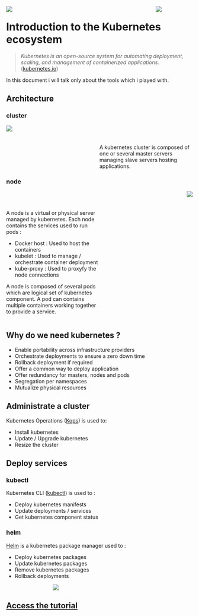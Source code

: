 <div style="float: right;width:100px">
<img src="https://render.bitstrips.com/v2/cpanel/fb695398-7ef1-4461-987b-73d3a97805fd-bc9fa5d8-e141-4ea4-879d-bc3d4b22abbc-v1.png?transparent=1&palette=1"/>
</div>

<div style="float:left;width:300px">
<img src="https://www.underconsideration.com/brandnew/archives/dxc_technology_logo_new.png"/>
</div>

# Introduction to the Kubernetes ecosystem

> *Kubernetes is an open-source system for automating deployment, scaling, and management of containerized applications.*([kubernetes.io](https://kubernetes.io/))

In this document i will talk only about the tools which i played with.

## Architecture

### cluster

<div style='float:left;  max-width: 50%;height: auto' >
<img src="https://d33wubrfki0l68.cloudfront.net/99d9808dcbf2880a996ed50d308a186b5900cec9/40b94/docs/tutorials/kubernetes-basics/public/images/module_01_cluster.svg"/>

</div>
<div style='float:right; max-width: 50%;height: auto; padding-top:50px' >
A kubernetes cluster is composed of one or several master servers managing slave servers hosting applications.

</div>

<div class="spacer" style="clear: both;"></div>

### node
<div style='float:left; max-width: 50%;height: auto; padding-top:50px'>
A node is a virtual or physical server managed by kubernetes. Each node contains the services used to run pods :

- Docker host : Used to host the containers
- kubelet : Used to manage / orchestrate container deployment
- kube-proxy : Used to proxyfy the node connections

A node is composed of several pods which are logical set of kubernetes component. A pod can contains multiple containers working together to provide a service.
</div>

<div style='float:right; max-width: 50%;height: auto' >
<img src="https://www.nexworld.fr/wp-content/uploads/2017/07/kubernetes2.jpg"/>
</div>

<div class="spacer" style="clear: both;"></div>

## Why do we need kubernetes ?

- Enable portability across infrastructure providers
- Orchestrate deployments to ensure a zero down time
- Rollback deployment if required
- Offer a common way to deploy application
- Offer redundancy for masters, nodes and pods
- Segregation per namespaces
- Mutualize physical resources

## Administrate a cluster

Kubernetes Operations ([Kops](https://github.com/kubernetes/kops)) is used to:

- Install kubernetes
- Update / Upgrade kubernetes
- Resize the cluster

## Deploy services

### kubectl
Kubernetes CLI ([kubectl](https://kubernetes.io/docs/tasks/tools/install-kubectl/)) is used to :

- Deploy kubernetes manifests
- Update deployments / services
- Get kubernetes component status

### helm
[Helm](https://helm.sh/) is a kubernetes package manager used to :

- Deploy kubernetes packages
- Update kubernetes packages
- Remove kubernetes packages
- Rollback deployments

<div style="display: block; margin: auto; width:50%">
<img  src="https://render.bitstrips.com/v2/cpanel/d8e66e64-ec9c-495f-947e-9bfe52d2523f-bc9fa5d8-e141-4ea4-879d-bc3d4b22abbc-v1.png?transparent=1&palette=1"/>
</div>

## [Access the tutorial](README.md)